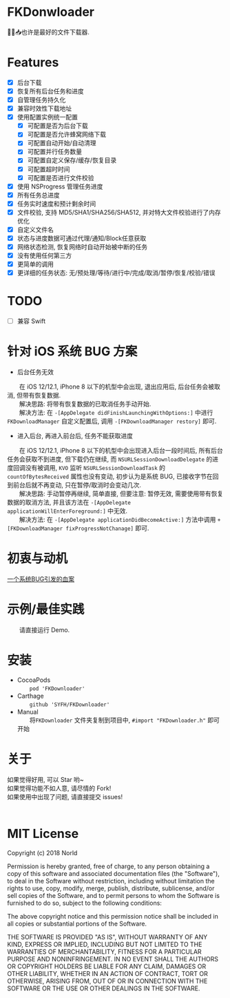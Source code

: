 # FKDonwloader 
👍🏻📥也许是最好的文件下载器.

# Features
* [x] 后台下载
* [x] 恢复所有后台任务和进度
* [x] 自管理任务持久化
* [x] 兼容时效性下载地址
* [x] 使用配置实例统一配置
    * [x] 可配置是否为后台下载
    * [x] 可配置是否允许蜂窝网络下载
    * [x] 可配置自动开始/自动清理
    * [x] 可配置并行任务数量
    * [x] 可配置自定义保存/缓存/恢复目录
    * [x] 可配置超时时间
    * [x] 可配置是否进行文件校验
* [x] 使用 NSProgress 管理任务进度
* [x] 所有任务总进度
* [x] 任务实时速度和预计剩余时间
* [x] 文件校验, 支持 MD5/SHA1/SHA256/SHA512, 并对特大文件校验进行了内存优化
* [x] 自定义文件名
* [x] 状态与进度数据可通过代理/通知/Block任意获取
* [x] 网络状态检测, 恢复网络时自动开始被中断的任务
* [x] 没有使用任何第三方
* [x] 更简单的调用
* [x] 更详细的任务状态: 无/预处理/等待/进行中/完成/取消/暂停/恢复/校验/错误

# TODO
* [ ] 兼容 Swift

# 针对 iOS 系统 BUG 方案
- 后台任务无效

　　在 iOS 12/12.1, iPhone 8 以下的机型中会出现, 退出应用后, 后台任务会被取消, 但带有恢复数据.  
　　解决思路: 将带有恢复数据的已取消任务手动开始.  
　　解决方法: 在 `-[AppDelegate didFinishLaunchingWithOptions:]` 中进行 `FKDownloadManager` 自定义配置后, 调用 `-[FKDownloadManager restory]` 即可.  

- 进入后台, 再进入前台后, 任务不能获取进度

　　在 iOS 12/12.1, iPhone 8 以下的机型中会出现进入后台一段时间后, 所有后台任务会获取不到进度, 但下载仍在继续, 而 `NSURLSessionDownloadDelegate` 的进度回调没有被调用, `KVO` 监听 `NSURLSessionDownloadTask` 的 `countOfBytesReceived` 属性也没有变动, 初步认为是系统 BUG, 已接收字节在回到前台后就不再变动, 只在暂停/取消时会变动几次.  
　　解决思路: 手动暂停再继续, 简单直接, 但要注意: 暂停无效, 需要使用带有恢复数据的取消方法, 并且该方法在 `-[AppDelegate applicationWillEnterForeground:]` 中无效.  
　　解决方法: 在 `-[AppDelegate applicationDidBecomeActive:]` 方法中调用 `+[FKDownloadManager fixProgressNotChanage]` 即可.  

# 初衷与动机
[一个系统BUG引发的血案](https://www.jianshu.com/p/72b5fe043141)

# 示例/最佳实践
　　请直接运行 Demo.
　　
# 安装
- CocoaPods  
　　`pod 'FKDownloader'`  
- Carthage  
　　`github 'SYFH/FKDownloader'`  
- Manual  
　　将`FKDownloader` 文件夹复制到项目中, `#import "FKDownloader.h"` 即可开始  

# 关于
如果觉得好用, 可以 Star 哟~  
如果觉得功能不如人意, 请尽情的 Fork!  
如果使用中出现了问题, 请直接提交 issues!  
　　

# MIT License

Copyright (c) 2018 Norld

Permission is hereby granted, free of charge, to any person obtaining a copy
of this software and associated documentation files (the "Software"), to deal
in the Software without restriction, including without limitation the rights
to use, copy, modify, merge, publish, distribute, sublicense, and/or sell
copies of the Software, and to permit persons to whom the Software is
furnished to do so, subject to the following conditions:

The above copyright notice and this permission notice shall be included in all
copies or substantial portions of the Software.

THE SOFTWARE IS PROVIDED "AS IS", WITHOUT WARRANTY OF ANY KIND, EXPRESS OR
IMPLIED, INCLUDING BUT NOT LIMITED TO THE WARRANTIES OF MERCHANTABILITY,
FITNESS FOR A PARTICULAR PURPOSE AND NONINFRINGEMENT. IN NO EVENT SHALL THE
AUTHORS OR COPYRIGHT HOLDERS BE LIABLE FOR ANY CLAIM, DAMAGES OR OTHER
LIABILITY, WHETHER IN AN ACTION OF CONTRACT, TORT OR OTHERWISE, ARISING FROM,
OUT OF OR IN CONNECTION WITH THE SOFTWARE OR THE USE OR OTHER DEALINGS IN THE
SOFTWARE.


